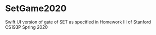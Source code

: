 # SetGame2020
Swift UI version of gate of SET as specified in Homework III of Stanford CS193P Spring 2020
